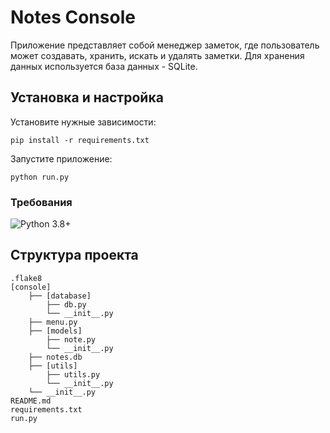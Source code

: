 # Notes Console

Приложение представляет собой менеджер заметок, где пользователь может создавать, хранить, искать и удалять заметки. Для хранения данных используется база данных - SQLite.


## Установка и настройка
Установите нужные зависимости:
```
pip install -r requirements.txt
```
Запустите приложение:
```
python run.py
```

### Требования 
![Python 3.8+](https://cdn.icon-icons.com/icons2/2699/PNG/96/python_vertical_logo_icon_168039.png)


## Структура проекта
```
.flake8
[console]
    ├── [database]
        ├── db.py
        └── __init__.py
    ├── menu.py
    ├── [models]
        ├── note.py
        └── __init__.py
    ├── notes.db
    ├── [utils]
        ├── utils.py
        └── __init__.py
    └── __init__.py
README.md
requirements.txt
run.py
```
